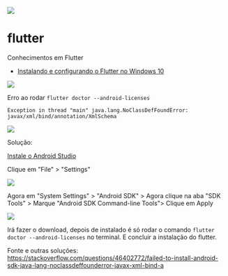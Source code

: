 ![](https://github.com/brunomotadev/flutter/blob/main/assets/flutter.jpg)

# flutter

Conhecimentos em Flutter





- [Instalando e configurando o Flutter no Windows 10](https://flutter.dev/docs/get-started/install/windows#android-setup)



![](https://github.com/brunomotadev/flutter/blob/main/assets/erros.jpg)

Erro ao rodar `flutter doctor --android-licenses`

`Exception in thread "main" java.lang.NoClassDefFoundError: javax/xml/bind/annotation/XmlSchema`

![](https://github.com/brunomotadev/flutter/blob/main/assets/errorfluterdoctor-android-licenses.jpg)

Solução:

[Instale o Android Studio](https://developer.android.com/news)

Clique em "File" > "Settings" 

![](https://github.com/brunomotadev/flutter/blob/main/assets/androidstudio1-file-settings.jpg)

Agora em "System Settings" > "Android SDK" > Agora clique na aba "SDK Tools" > Marque "Android SDK Command-line Tools"> Clique em Apply

![](https://github.com/brunomotadev/flutter/blob/main/assets/androidstudio2-systemSettings-androidSDK-SDKtools.jpg)

Irá fazer o download, depois de instalado é só rodar o comando `flutter doctor --android-licenses` no terminal. E concluir a instalação do flutter.

Fonte e outras soluções: https://stackoverflow.com/questions/46402772/failed-to-install-android-sdk-java-lang-noclassdeffounderror-javax-xml-bind-a
